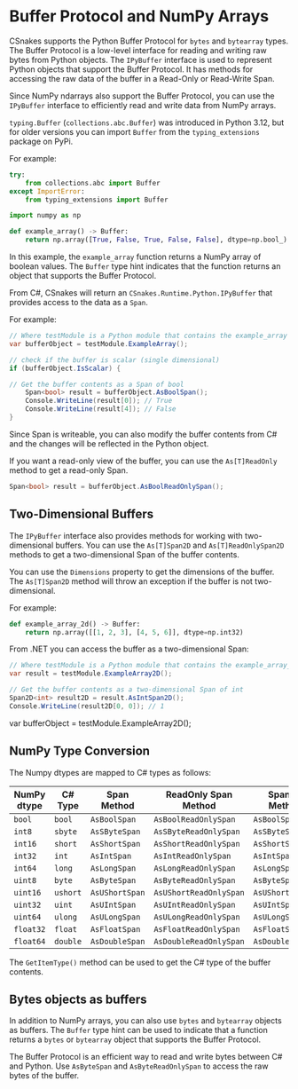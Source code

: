 # Buffer Protocol and NumPy Arrays

CSnakes supports the Python Buffer Protocol for `bytes` and `bytearray` types. The Buffer Protocol is a low-level interface for reading and writing raw bytes from Python objects.
The `IPyBuffer` interface is used to represent Python objects that support the Buffer Protocol. It has methods for accessing the raw data of the buffer in a Read-Only or Read-Write Span.

Since NumPy ndarrays also support the Buffer Protocol, you can use the `IPyBuffer` interface to efficiently read and write data from NumPy arrays.

`typing.Buffer` (`collections.abc.Buffer`) was introduced in Python 3.12, but for older versions you can import `Buffer` from the `typing_extensions` package on PyPi. 

For example:

```python
try:
    from collections.abc import Buffer
except ImportError:
    from typing_extensions import Buffer

import numpy as np

def example_array() -> Buffer:
    return np.array([True, False, True, False, False], dtype=np.bool_)
```

In this example, the `example_array` function returns a NumPy array of boolean values. The `Buffer` type hint indicates that the function returns an object that supports the Buffer Protocol.

From C#, CSnakes will return an `CSnakes.Runtime.Python.IPyBuffer` that provides access to the data as a `Span`.

For example:

```csharp
// Where testModule is a Python module that contains the example_array function
var bufferObject = testModule.ExampleArray();

// check if the buffer is scalar (single dimensional)
if (bufferObject.IsScalar) {

// Get the buffer contents as a Span of bool
	Span<bool> result = bufferObject.AsBoolSpan();
	Console.WriteLine(result[0]); // True
	Console.WriteLine(result[4]); // False
}
```

Since Span is writeable, you can also modify the buffer contents from C# and the changes will be reflected in the Python object.

If you want a read-only view of the buffer, you can use the `As[T]ReadOnly` method to get a read-only Span.

```csharp
Span<bool> result = bufferObject.AsBoolReadOnlySpan();
```

## Two-Dimensional Buffers

The `IPyBuffer` interface also provides methods for working with two-dimensional buffers. You can use the `As[T]Span2D` and `As[T]ReadOnlySpan2D` methods to get a two-dimensional Span of the buffer contents.

You can use the `Dimensions` property to get the dimensions of the buffer. The `As[T]Span2D` method will throw an exception if the buffer is not two-dimensional.

For example:

```python
def example_array_2d() -> Buffer:
	return np.array([[1, 2, 3], [4, 5, 6]], dtype=np.int32)
```

From .NET you can access the buffer as a two-dimensional Span:

```csharp
// Where testModule is a Python module that contains the example_array_2d function
var result = testModule.ExampleArray2D();

// Get the buffer contents as a two-dimensional Span of int
Span2D<int> result2D = result.AsIntSpan2D();
Console.WriteLine(result2D[0, 0]); // 1

```

var bufferObject = testModule.ExampleArray2D();


## NumPy Type Conversion

The Numpy dtypes are mapped to C# types as follows:

| NumPy dtype | C# Type | Span Method | ReadOnly Span Method | Span2D Method | ReadOnly Span2D Method |
|-------------|---------|-------------|----------------------|---------------|------------------------|
| `bool`      | `bool`  | `AsBoolSpan`| `AsBoolReadOnlySpan` | `AsBoolSpan2D`| `AsBoolReadOnlySpan2D` |
| `int8`      | `sbyte` | `AsSByteSpan`| `AsSByteReadOnlySpan` | `AsSByteSpan2D`| `AsSByteReadOnlySpan2D` |
| `int16`     | `short` | `AsShortSpan`| `AsShortReadOnlySpan` | `AsShortSpan2D`| `AsShortReadOnlySpan2D` |
| `int32`     | `int`   | `AsIntSpan`  | `AsIntReadOnlySpan`   | `AsIntSpan2D`  | `AsIntReadOnlySpan2D`   |
| `int64`     | `long`  | `AsLongSpan` | `AsLongReadOnlySpan`  | `AsLongSpan2D` | `AsLongReadOnlySpan2D`  |
| `uint8`     | `byte`  | `AsByteSpan` | `AsByteReadOnlySpan`  | `AsByteSpan2D` | `AsByteReadOnlySpan2D`  |
| `uint16`    | `ushort`| `AsUShortSpan`| `AsUShortReadOnlySpan`| `AsUShortSpan2D`| `AsUShortReadOnlySpan2D`|
| `uint32`    | `uint`  | `AsUIntSpan` | `AsUIntReadOnlySpan`  | `AsUIntSpan2D` | `AsUIntReadOnlySpan2D`  |
| `uint64`    | `ulong` | `AsULongSpan`| `AsULongReadOnlySpan` | `AsULongSpan2D`| `AsULongReadOnlySpan2D` |
| `float32`   | `float` | `AsFloatSpan`| `AsFloatReadOnlySpan` | `AsFloatSpan2D`| `AsFloatReadOnlySpan2D` |
| `float64`   | `double`| `AsDoubleSpan`| `AsDoubleReadOnlySpan`| `AsDoubleSpan2D`| `AsDoubleReadOnlySpan2D`|

The `GetItemType()` method can be used to get the C# type of the buffer contents. 

## Bytes objects as buffers

In addition to NumPy arrays, you can also use `bytes` and `bytearray` objects as buffers. The `Buffer` type hint can be used to indicate that a function returns a `bytes` or `bytearray` object that supports the Buffer Protocol.

The Buffer Protocol is an efficient way to read and write bytes between C# and Python. Use `AsByteSpan` and `AsByteReadOnlySpan` to access the raw bytes of the buffer.